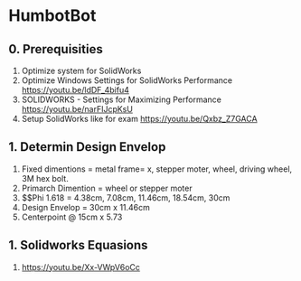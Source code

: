 # HumbotBot

## 0. Prerequisities
1. Optimize system for SolidWorks
  1. Optimize Windows Settings for SolidWorks Performance
     https://youtu.be/ldDF_4bifu4
  1. SOLIDWORKS - Settings for Maximizing Performance
     https://youtu.be/narFIJcpKsU
1. Setup SolidWorks like for exam
   https://youtu.be/Qxbz_Z7GACA

## 1. Determin Design Envelop
  1. Fixed dimentions = metal frame= x, stepper moter, wheel, driving wheel, 3M hex bolt.  
  1. Primarch Dimention = wheel or stepper moter 
  1. $$Phi 1.618 = 4.38cm, 7.08cm, 11.46cm, 18.54cm, 30cm
  1. Design Envelop = 30cm x 11.46cm
  1. Centerpoint @ 15cm x 5.73
  
## 1. Solidworks Equasions 
  1. https://youtu.be/Xx-VWpV6oCc
  

